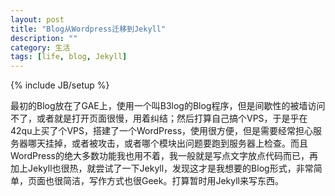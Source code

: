```yaml
---
layout: post
title: "Blog从Wordpress迁移到Jekyll"
description: ""
category: 生活 
tags: [life, blog, Jekyll]
---
```

{% include JB/setup %}

最初的Blog放在了GAE上，使用一个叫B3log的Blog程序，但是间歇性的被墙访问不了，或者就是打开页面很慢，用着纠结；然后打算自己搞个VPS，于是乎在42qu上买了个VPS，搭建了一个WordPress，使用很方便，但是需要经常担心服务器哪天挂掉，或者被攻击，或者哪个模块出问题要跑到服务器上检查。而且WordPress的绝大多数功能我也用不着，我一般就是写点文字放点代码而已，再加上Jekyll也很热，就尝试了一下Jekyll，发现这才是我想要的Blog形式，非常简单，页面也很简洁，写作方式也很Geek。打算暂时用Jekyll来写东西。
